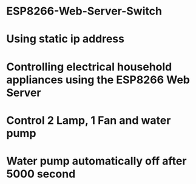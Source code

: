 # ESP8266-Web-Server-Switch
# Using static ip address
# Controlling electrical household appliances using the ESP8266 Web Server
# Control 2 Lamp, 1 Fan and water pump
# Water pump automatically off after 5000 second
